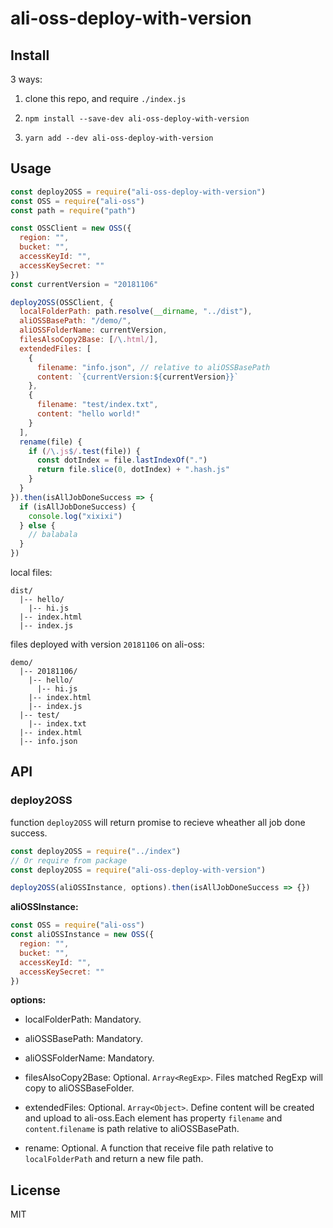# ali-oss-deploy-with-version

## Install

3 ways:

1. clone this repo, and require `./index.js`

2. `npm install --save-dev ali-oss-deploy-with-version`

3. `yarn add --dev ali-oss-deploy-with-version`

## Usage

```js
const deploy2OSS = require("ali-oss-deploy-with-version")
const OSS = require("ali-oss")
const path = require("path")

const OSSClient = new OSS({
  region: "",
  bucket: "",
  accessKeyId: "",
  accessKeySecret: ""
})
const currentVersion = "20181106"

deploy2OSS(OSSClient, {
  localFolderPath: path.resolve(__dirname, "../dist"),
  aliOSSBasePath: "/demo/",
  aliOSSFolderName: currentVersion,
  filesAlsoCopy2Base: [/\.html/],
  extendedFiles: [
    {
      filename: "info.json", // relative to aliOSSBasePath
      content: `{currentVersion:${currentVersion}}`
    },
    {
      filename: "test/index.txt",
      content: "hello world!"
    }
  ],
  rename(file) {
    if (/\.js$/.test(file)) {
      const dotIndex = file.lastIndexOf(".")
      return file.slice(0, dotIndex) + ".hash.js"
    }
  }
}).then(isAllJobDoneSuccess => {
  if (isAllJobDoneSuccess) {
    console.log("xixixi")
  } else {
    // balabala
  }
})
```

local files:

```
dist/
  |-- hello/
    |-- hi.js
  |-- index.html
  |-- index.js
```

files deployed with version `20181106` on ali-oss:

```
demo/
  |-- 20181106/
    |-- hello/
      |-- hi.js
    |-- index.html
    |-- index.js
  |-- test/
    |-- index.txt
  |-- index.html
  |-- info.json
```

## API

### deploy2OSS

function `deploy2OSS` will return promise to recieve wheather all job done success.

```js
const deploy2OSS = require("../index")
// Or require from package
const deploy2OSS = require("ali-oss-deploy-with-version")

deploy2OSS(aliOSSInstance, options).then(isAllJobDoneSuccess => {})
```

**aliOSSInstance:**

```js
const OSS = require("ali-oss")
const aliOSSInstance = new OSS({
  region: "",
  bucket: "",
  accessKeyId: "",
  accessKeySecret: ""
})
```

**options:**

- localFolderPath:
  Mandatory.

- aliOSSBasePath:
  Mandatory.

- aliOSSFolderName:
  Mandatory.

- filesAlsoCopy2Base:
  Optional.
  `Array<RegExp>`. Files matched RegExp will copy to aliOSSBaseFolder.

- extendedFiles:
  Optional.
  `Array<Object>`. Define content will be created and upload to ali-oss.Each element has property `filename` and `content`.`filename` is path relative to aliOSSBasePath.

- rename:
  Optional.
  A function that receive file path relative to `localFolderPath` and return a new file path.

## License

MIT
